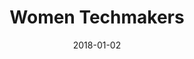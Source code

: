 ---
layout: site
title: "Women Techmakers"
date: 2018-01-02
categories: [community]
version: 1.5.8
major: 1
minor: 5
patch: 8
slug: women-techmakers
link: https://www.womentechmakers.com/
permalink: /sites/:slug
---